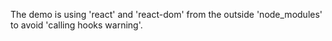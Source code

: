 The demo is using 'react' and 'react-dom' from the outside 'node_modules' to avoid 'calling hooks warning'.
